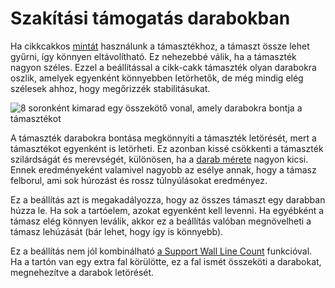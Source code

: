 # Szakítási támogatás darabokban

Ha cikkcakkos [mintát](../support/support_pattern.md) használunk a támasztékhoz, a támaszt össze lehet gyűrni, így könnyen eltávolítható. Ez nehezebbé válik, ha a támaszték nagyon széles. Ezzel a beállítással a cikk-cakk támaszték olyan darabokra oszlik, amelyek egyenként könnyebben letörhetők, de még mindig elég szélesek ahhoz, hogy megőrizzék stabilitásukat.

<!--screenshot {
"image_path": "support_skip_some_zags.png",
"models": [{"script": "rack.scad"}],
"camera_position": [0, 184, 10],
"settings": {
    "support_enable": true,
    "support_pattern": "zigzag",
    "support_skip_some_zags": true,
    "support_skip_zag_per_mm": 20
},
"colours": 32
}-->

![8 soronként kimarad egy összekötő vonal, amely darabokra bontja a támasztékot](../images/support_skip_some_zags.png)

A támaszték darabokra bontása megkönnyíti a támaszték letörését, mert a támasztékot egyenként is letörheti. Ez azonban kissé csökkenti a támaszték szilárdságát és merevségét, különösen, ha a [darab mérete](support_skip_zag_per_mm.md) nagyon kicsi. Ennek eredményeként valamivel nagyobb az esélye annak, hogy a támasz felborul, ami sok húrozást és rossz túlnyúlásokat eredményez.

Ez a beállítás azt is megakadályozza, hogy az összes támaszt egy darabban húzza le. Ha sok a tartóelem, azokat egyenként kell levenni. Ha egyébként a támasz elég könnyen leválik, akkor ez a beállítás valóban megnövelheti a támasz lehúzását (bár lehet, hogy így is könnyebb).

Ez a beállítás nem jól kombinálható [a Support Wall Line Count](../support/support_wall_count.md) funkcióval. Ha a tartón van egy extra fal körülötte, ez a fal ismét összeköti a darabokat, megnehezítve a darabok letörését.
